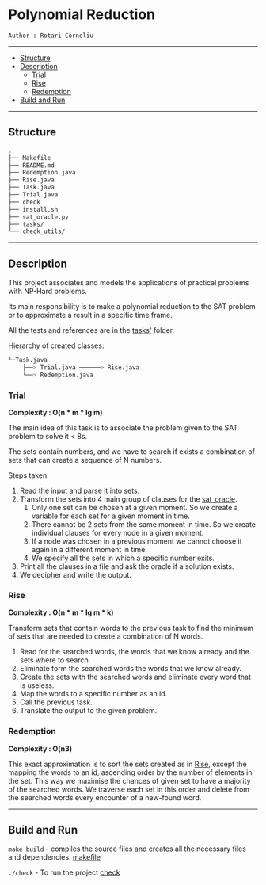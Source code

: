# Polynomial Reduction

`Author : Rotari Corneliu`

---

- [Structure](#structure)
- [Description](#description)
  - [Trial](#trial)
  - [Rise](#rise)
  - [Redemption](#redemption)
- [Build and Run](#build-and-run)

---

## Structure

```bash
.
├── Makefile
├── README.md
├── Redemption.java
├── Rise.java
├── Task.java
├── Trial.java
├── check
├── install.sh
├── sat_oracle.py
├── tasks/
└── check_utils/
```

---

## Description

This project associates and models the applications of practical problems with NP-Hard problems.

Its main responsibility is to make a polynomial reduction to the SAT problem or to approximate a result in a specific time frame.

All the tests and references are in the [tasks'](tasks) folder.

Hierarchy of created classes:
```bash
└─Task.java  
    ├──> Trial.java ──────> Rise.java
    └──> Redemption.java
```
### Trial

**Complexity : O(n * m * lg m)**

The main idea of this task is to associate the problem given to the SAT problem to solve it < 8s.

The sets contain numbers, and we have to search if exists a combination of sets that can create a sequence of N numbers.

Steps taken:
1. Read the input and parse it into sets.
2. Transform the sets into 4 main group of clauses for the [sat_oracle](sat_oracle.py). 
   1. Only one set can be chosen at a given moment. So we create a variable for each set for a given moment in time.
   2. There cannot be 2 sets from the same moment in time. So we create individual clauses for every node in a given moment.
   3. If a node was chosen in a previous moment we cannot choose it again in a different moment in time.
   4. We specify all the sets in which a specific number exits.
3. Print all the clauses in a file and ask the oracle if a solution exists.
4. We decipher and write the output.

### Rise

**Complexity : O(n * m * lg m * k)**

Transform sets that contain words to the previous task to find the minimum of sets that are needed to create a combination of N words.
1. Read for the searched words, the words that we know already and the sets where to search.
2. Eliminate form the searched words the words that we know already.
3. Create the sets with the searched words and eliminate every word that is useless.
4. Map the words to a specific number as an id.
5. Call the previous task.
6. Translate the output to the given problem.

### Redemption 

**Complexity : O(n3)**


This exact approximation is to sort the sets created as in [Rise](#rise), except the mapping the words to an id,
ascending order by the number of elements in the set.
This way we maximise the chances of given set to have a majority of the searched words.
We traverse each set in this order and delete from the searched words every encounter of a new-found word.

---

## Build and Run

`make build` - compiles the source files and creates all the necessary files and dependencies. [makefile](Makefile)

`./check` - To run the project [check](check)
